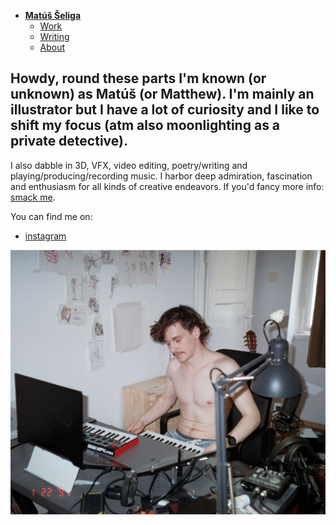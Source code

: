 - [**Matúš Šeliga**](./index.md) <!-- Use `index.md` as well. `./` is a shortcut back to your home page `index.md` -->
    - [Work](work.md)
    - [Writing](writing.md)
    - [About](about.md)

## Howdy, round these parts I'm known (or unknown) as Matúš (or Matthew). I'm mainly an illustrator but I have a lot of curiosity and I like to shift my focus (atm also moonlighting as a private detective).

I also dabble in 3D, VFX, video editing, poetry/writing and playing/producing/recording music. I harbor deep admiration, fascination and enthusiasm for all kinds of creative endeavors. If you'd fancy more info: [smack me](about.md).

You can find me on:
- [instagram](https://www.instagram.com/shallowgator/)

![Me in my makeshift bedroom recording "studio".](img/me_in_the_studio.png)
